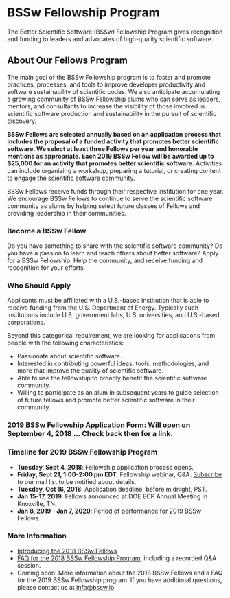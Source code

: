 # BSSw Fellowship Program 

The Better Scientific Software (BSSw) Fellowship Program gives recognition and funding to leaders and advocates of high-quality scientific software.  

## About Our Fellows Program

The main goal of the BSSw Fellowship program is to foster and promote practices, processes, and tools to improve developer productivity and software sustainability of scientific codes.  We also anticipate accumulating a growing community of BSSw Fellowship alums who can serve as leaders, mentors, and consultants to increase the visibility of those involved in scientific software production and sustainability in the pursuit of scientific discovery.

**BSSw Fellows are selected annually based on an application process that includes the proposal of a funded activity that promotes better scientific software.  We select at least three Fellows per year and honorable mentions as appropriate.  Each 2019 BSSw Fellow will be awarded up to $25,000 for an activity that promotes better scientific software.**  Activities can include organizing a workshop, preparing a tutorial, or creating content to engage the scientific software community.

BSSw Fellows receive funds through their respective institution for one year.  We encourage BSSw Fellows to continue to serve the scientific software community as alums by helping select future classes of Fellows and providing leadership in their communities.

### Become a BSSw Fellow

Do you have something to share with the scientific software community?  Do you have a passion to learn and teach others about better software?  Apply for a BSSw Fellowship.  Help the community, and receive funding and recognition for your efforts.  

### Who Should Apply

Applicants must be affiliated with a U.S.-based institution that is able to receive funding from the U.S. Department of Energy.  Typically such institutions include U.S. government labs, U.S. universities, and U.S.-based corporations.  

Beyond this categorical requirement, we are looking for applications from people with the following characteristics:
- Passionate about scientific software.
- Interested in contributing powerful ideas, tools, methodologies, and more that improve the quality of scientific software.
- Able to use the fellowship to broadly benefit the scientific software community.
- Willing to participate as an alum in subsequent years to guide selection of future fellows and promote better scientific software in their community.

### 2019 BSSw Fellowship Application Form: Will open on September 4, 2018 ... Check back then for a link.

### Timeline for 2019 BSSw Fellowship Program

- **Tuesday, Sept 4, 2018**: Fellowship application process opens.
- **Friday, Sept 21, 1:00-2:00 pm EDT**: Fellowship webinar, Q&A. [Subscribe](https://bssw.io/pages/receive-our-email-digest) to our mail list to be notified about details.
- **Tuesday, Oct 16, 2018**: Application deadline, before midnight, PST.  
- **Jan 15-17, 2019**: Fellows announced at DOE ECP Annual Meeting in Knoxville, TN.
- **Jan 8, 2019 - Jan 7, 2020**: Period of performance for 2019 BSSw Fellows.

### More Information

- [Introducing the 2018 BSSw Fellows](https://bssw.io/blog_posts/introducing-the-2018-bssw-fellows)
- [FAQ for the 2018 BSSw Fellowship Program](https://bssw.io/blog_posts/new-faq-list-for-bssw-fellowship-program-applications-due-by-jan-5-2018), including a recorded Q&A session.  
- Coming soon: More information about the 2018 BSSw Fellows and a FAQ for the 2019 BSSw Fellowship program.  If you have additional questions, please contact us at <info@bssw.io>.
